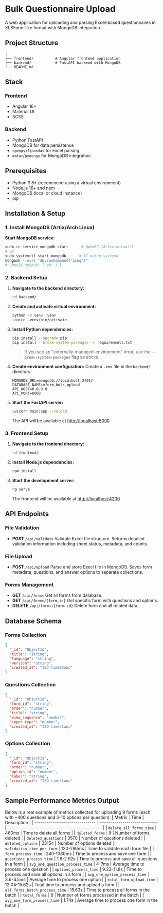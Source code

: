 # Bulk Questionnaire Upload

A web application for uploading and parsing Excel-based questionnaires in XLSForm-like format with MongoDB integration.

## Project Structure

```
│
├── frontend/          # Angular frontend application
├── backend/           # FastAPI backend with MongoDB
└── README.md
```

## Stack

### Frontend

- Angular 16+
- Material UI
- SCSS

### Backend

- Python FastAPI
- MongoDB for data persistence
- `openpyxl`/`pandas` for Excel parsing
- `motor`/`pymongo` for MongoDB integration

## Prerequisites

- Python 3.8+ (recommend using a virtual environment)
- Node.js 16+ and npm
- MongoDB (local or cloud instance)
- pip

## Installation & Setup

### 1. Install MongoDB (Artix/Arch Linux)

**Start MongoDB service:**
```bash
sudo rc-service mongodb start      # OpenRC (Artix default)
# or
sudo systemctl start mongodb      # If using systemd
mongosh --eval "db.runCommand('ping')"
# Should output: { ok: 1 }
```

### 2. Backend Setup

1. **Navigate to the backend directory:**
   ```bash
   cd backend/
   ```

2. **Create and activate virtual environment:**
   ```bash
   python -m venv .venv
   source .venv/bin/activate
   ```

3. **Install Python dependencies:**
   ```bash
   pip install --upgrade pip
   pip install --break-system-packages -r requirements.txt
   ```
   > If you see an "externally-managed-environment" error, use the `--break-system-packages` flag as above.

4. **Create environment configuration:**
   Create a `.env` file in the `backend/` directory:
   ```
   MONGODB_URL=mongodb://localhost:27017
   DATABASE_NAME=mform_bulk_upload
   API_HOST=0.0.0.0
   API_PORT=8000
   ```

5. **Start the FastAPI server:**
   ```bash
   uvicorn main:app --reload
   ```

   The API will be available at [http://localhost:8000](http://localhost:8000)

### 3. Frontend Setup

1. **Navigate to the frontend directory:**
   ```bash
   cd frontend/
   ```

2. **Install Node.js dependencies:**
   ```bash
   npm install
   ```

3. **Start the development server:**
   ```bash
   ng serve
   ```

   The frontend will be available at [http://localhost:4200](http://localhost:4200)

## API Endpoints

### File Validation
- **POST** `/api/validate`
  Validate Excel file structure.
  Returns detailed validation information including sheet status, metadata, and counts.

### File Upload
- **POST** `/api/upload`
  Parse and store Excel file in MongoDB.
  Saves form metadata, questions, and answer options to separate collections.

### Forms Management
- **GET** `/api/forms`
  Get all forms from database.
- **GET** `/api/forms/{form_id}`
  Get specific form with questions and options.
- **DELETE** `/api/forms/{form_id}`
  Delete form and all related data.

## Database Schema

### Forms Collection
```json
{
  "_id": "ObjectId",
  "title": "string",
  "language": "string",
  "version": "string",
  "created_at": "ISO timestamp"
}
```

### Questions Collection
```json
{
  "_id": "ObjectId",
  "form_id": "string",
  "order": "number",
  "title": "string",
  "view_sequence": "number",
  "input_type": "number",
  "created_at": "ISO timestamp"
}
```

### Options Collection
```json
{
  "_id": "ObjectId",
  "form_id": "string",
  "order": "number",
  "option_id": "number",
  "label": "string",
  "created_at": "ISO timestamp"
}
```

## Sample Performance Metrics Output

Below is a real example of metrics collected for uploading 9 forms (each with ~400 questions and 3-10 options per question):
| Metric                          | Time                           | Description                                      |
| ------------------------------- | ------------------------------ | ------------------------------------------------ |
| `delete_all_forms_time`         | 460ms                          | Time to delete all forms                         |
| `deleted_forms`                 | 9                              | Number of forms deleted                          |
| `deleted_questions`             | 3570                           | Number of questions deleted                      |
| `deleted_options`               | 23154                          | Number of options deleted                        |
| `validation_time_per_form`      | 120-260ms                      | Time to validate each form file                  |
| `form_process_time`             | 240-1080ms                     | Time to process and save one form                |
| `questions_process_time`        | 1.6-2.92s                      | Time to process and save all questions in a form |
| `avg_one_question_process_time` | 4-7ms                          | Average time to process one question             |
| `options_process_time`          | 9.23-11.8s                     | Time to process and save all options in a form   |
| `avg_one_option_process_time`   | 3.6-4.5ms                      | Average time to process one option               |
| `total_form_upload_time`        | 12.04-15.62s                   | Total time to process and upload a form          |
| `all_forms_batch_process_time`  | 15.63s                         | Time to process all forms in the batch           |
| `total_forms`                   | 9                              | Number of forms processed in the batch           |
| `avg_one_form_process_time`     | 1.74s                          | Average time to process one form in the batch    |
